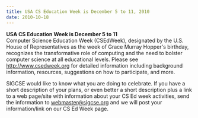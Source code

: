 ```yaml
---
title: USA CS Education Week is December 5 to 11, 2010
date: 2010-10-18
---
```


**USA CS Education Week is December 5 to 11**\
Computer Science Education Week (CSEdWeek), designated by the U.S. House
of Representatives as the week of Grace Murray Hopper's birthday,
recognizes the transformative role of computing and the need to bolster
computer science at all educational levels. Please see
<http://www.csedweek.org> for detailed information including background
information, resources, suggestions on how to participate, and more.

SIGCSE would like to know what you are doing to celebrate. If you have a
short description of your plans, or even better a short description plus
a link to a web page/site with information about your CS Ed week
activities, send the information to <webmaster@sigcse.org> and we will
post your information/link on our CS Ed Week page.
